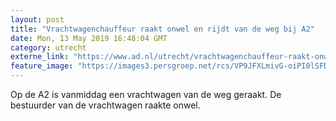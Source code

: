 ```yaml
---
layout: post
title: "Vrachtwagenchauffeur raakt onwel en rijdt van de weg bij A2"
date: Mon, 13 May 2019 16:48:04 GMT
category: utrecht
externe_link: "https://www.ad.nl/utrecht/vrachtwagenchauffeur-raakt-onwel-en-rijdt-van-de-weg-bij-a2~a4f4444a/"
feature_image: "https://images3.persgroep.net/rcs/VP9JFXLmivG-oiPI0lSFD3P06Nc/diocontent/148253584/_fitwidth/400/?appId=21791a8992982cd8da851550a453bd7f&quality=0.7"
---
```


Op de A2 is vanmiddag een vrachtwagen van de weg geraakt. De bestuurder van de vrachtwagen raakte onwel.
